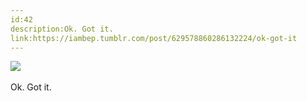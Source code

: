 ```yaml
---
id:42
description:Ok. Got it.
link:https://iambep.tumblr.com/post/629578860286132224/ok-got-it
---
```


![](https://64.media.tumblr.com/e609fe42ea2da36e16dad93465568344/711210a57c20642d-8b/s1280x1920/a5cd6e8605bfd3d2cd937ef017e49335d033995c.jpg) 

Ok. Got it.